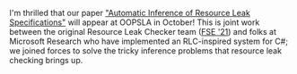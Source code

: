 ---
---

I'm thrilled that our paper ["Automatic Inference of Resource Leak Specifications"](https://arxiv.org/pdf/2306.11953.pdf) will appear at OOPSLA in October! This is joint work between the original Resource Leak Checker team ([FSE '21](papers/esec-fse-2021-camera-ready-updated.pdf)) and folks at Microsoft Research who have implemented an RLC-inspired system for C#; we joined forces to solve the tricky inference problems that resource leak checking brings up.